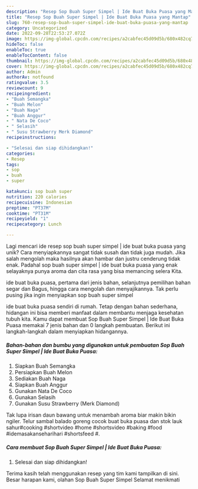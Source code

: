 ```yaml
---
description: "Resep Sop Buah Super Simpel | Ide Buat Buka Puasa yang Mantap"
title: "Resep Sop Buah Super Simpel | Ide Buat Buka Puasa yang Mantap"
slug: 760-resep-sop-buah-super-simpel-ide-buat-buka-puasa-yang-mantap
category: Uncategorized
date: 2022-09-28T22:53:27.072Z
image: https://img-global.cpcdn.com/recipes/a2cabfec45d09d5b/680x482cq70/sop-buah-super-simpel-ide-buat-buka-puasa-foto-resep-utama.jpg
hideToc: false
enableToc: true
enableTocContent: false
thumbnail: https://img-global.cpcdn.com/recipes/a2cabfec45d09d5b/680x482cq70/sop-buah-super-simpel-ide-buat-buka-puasa-foto-resep-utama.jpg
cover: https://img-global.cpcdn.com/recipes/a2cabfec45d09d5b/680x482cq70/sop-buah-super-simpel-ide-buat-buka-puasa-foto-resep-utama.jpg
author: Admin
authorAv: notfound
ratingvalue: 3.5
reviewcount: 9
recipeingredient:
- "Buah Semangka"
- "Buah Melon"
- "Buah Naga"
- "Buah Anggur"
- " Nata De Coco"
- " Selasih"
- " Susu Strawberry Merk Diamond"
recipeinstructions:

- "Selesai dan siap dihidangkan!"
categories:
- Resep
tags:
- sop
- buah
- super

katakunci: sop buah super 
nutrition: 220 calories
recipecuisine: Indonesian
preptime: "PT37M"
cooktime: "PT31M"
recipeyield: "1"
recipecategory: Lunch

---
```





Lagi mencari ide resep sop buah super simpel | ide buat buka puasa yang unik? Cara menyiapkannya sangat tidak susah dan tidak juga mudah. Jika salah mengolah maka hasilnya akan hambar dan justru cenderung tidak enak. Padahal sop buah super simpel | ide buat buka puasa yang enak selayaknya punya aroma dan cita rasa yang bisa memancing selera Kita.




 ide buat buka puasa, pertama dari jenis bahan, selanjutnya pemilihan bahan segar dan Bagus, hingga cara mengolah dan menyajikannya. Tak perlu pusing jika ingin menyiapkan sop buah super simpel 





 ide buat buka puasa sendiri di rumah. Tetap dengan bahan sederhana, hidangan ini bisa memberi manfaat dalam membantu menjaga kesehatan tubuh kita. Kamu dapat membuat Sop Buah Super Simpel | Ide Buat Buka Puasa memakai 7 jenis bahan dan 0 langkah pembuatan. Berikut ini langkah-langkah dalam menyiapkan hidangannya.

<!--inarticleads1-->

##### Bahan-bahan dan bumbu yang digunakan untuk pembuatan Sop Buah Super Simpel | Ide Buat Buka Puasa:

1. Siapkan Buah Semangka
1. Persiapkan Buah Melon
1. Sediakan Buah Naga
1. Siapkan Buah Anggur
1. Gunakan  Nata De Coco
1. Gunakan  Selasih
1. Gunakan  Susu Strawberry (Merk Diamond)


Tak lupa irisan daun bawang untuk menambah aroma biar makin bikin ngiler. Telur sambal balado goreng cocok buat buka puasa dan stok lauk sahur#cooking #shortvideo #home #shortsvideo #baking #food #idemasakanseharihari #shortsfeed #. 

<!--inarticleads2-->

##### Cara membuat Sop Buah Super Simpel | Ide Buat Buka Puasa:


1. Selesai dan siap dihidangkan!



Terima kasih telah menggunakan resep yang tim kami tampilkan di sini. Besar harapan kami, olahan Sop Buah Super Simpel  Selamat menikmati
